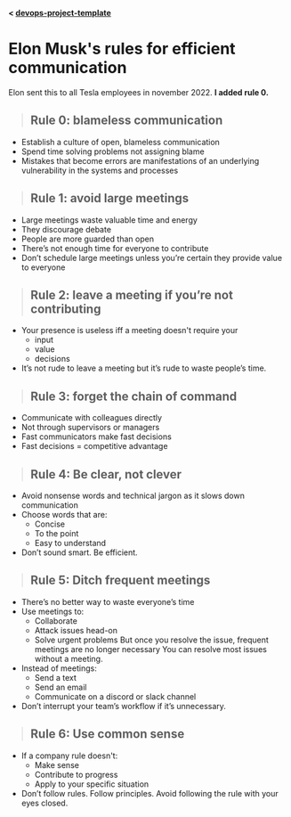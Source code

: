 **< [devops-project-template](../README.md)**

# Elon Musk's rules for efficient communication

Elon sent this to all Tesla employees in november 2022. **I added rule 0.**

> ## Rule 0: blameless communication
- Establish a culture of open, blameless communication
- Spend time solving problems not assigning blame
- Mistakes that become errors are manifestations of an underlying vulnerability in the systems and processes

> ## Rule 1: avoid large meetings 
- Large meetings waste valuable time and energy
- They discourage debate
- People are more guarded than open
- There’s not enough time for everyone to contribute 
- Don’t schedule large meetings unless you’re certain they provide value to everyone

> ## Rule 2: leave a meeting if you’re not contributing
- Your presence is useless iff a meeting doesn't require your 
  - input
  - value
  - decisions
- It’s not rude to leave a meeting but it’s rude to waste people’s time.

> ## Rule 3: forget the chain of command
   - Communicate with colleagues directly
   - Not through supervisors or managers
   - Fast communicators make fast decisions 
   - Fast decisions = competitive advantage

> ## Rule 4: Be clear, not clever
   - Avoid nonsense words and technical jargon as it slows down communication
   - Choose words that are:
     - Concise
     - To the point
     - Easy to understand 
   - Don’t sound smart. Be efficient.

> ## Rule 5: Ditch frequent meetings
   - There’s no better way to waste everyone’s time
   - Use meetings to:
     - Collaborate
     - Attack issues head-on
     - Solve urgent problems
       But once you resolve the issue, frequent meetings are no longer necessary
       You can resolve most issues without a meeting.
   - Instead of meetings:
     - Send a text
     - Send an email
     - Communicate on a discord or slack channel 
   - Don’t interrupt your team’s workflow if it’s unnecessary.

> ## Rule 6: Use common sense
   - If a company rule doesn't:
     - Make sense
     - Contribute to progress
     - Apply to your specific situation 
   - Don’t follow rules. Follow principles. Avoid following the rule with your eyes closed.

